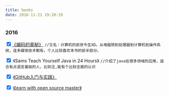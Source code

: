 ```yaml
---
title: books
date: 2016-11-21 19:28:19
---
```




### 2016

<input type='checkbox' onclick='return false;' checked>[《编码的奥秘》](https://en.wikipedia.org/wiki/Code:_The_Hidden_Language_of_Computer_Hardware_and_Software) `//又名：计算机的前世今生XD。从电磁铁到处理器到计算机到操作系统，连多媒体技术都有，个人比较喜欢本书的前半部分。`

<input type='checkbox' onclick='return false;' checked> 《Sams Teach Yourself Java in 24 Hours》 `//介绍了java在很多领域的应用，适合有点语言基础的人，比较泛,能有个比较全面的认识`

<input type='checkbox' onclick='return false;' checked> [《GitHub入门与实践》](https://goozy.github.io/2016/11/23/GitHub入门与实践-笔记-书评/)

<input type='checkbox' onclick='return false;' checked> [《learn with open source master》](https://github.com/zhuangbiaowei/learn-with-open-source)